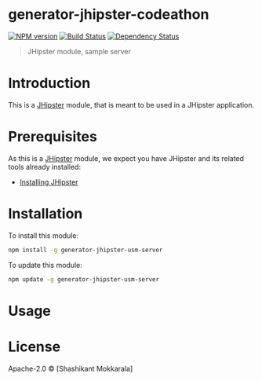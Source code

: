# generator-jhipster-codeathon
[![NPM version][npm-image]][npm-url] [![Build Status][travis-image]][travis-url] [![Dependency Status][daviddm-image]][daviddm-url]
> JHipster module, sample server

# Introduction

This is a [JHipster](http://jhipster.github.io/) module, that is meant to be used in a JHipster application.

# Prerequisites

As this is a [JHipster](http://jhipster.github.io/) module, we expect you have JHipster and its related tools already installed:

- [Installing JHipster](https://jhipster.github.io/installation.html)

# Installation

To install this module:

```bash
npm install -g generator-jhipster-usm-server
```

To update this module:
```bash
npm update -g generator-jhipster-usm-server
```

# Usage

# License

Apache-2.0 © [Shashikant Mokkarala]

[npm-image]: https://img.shields.io/npm/v/generator-jhipster-usm-server.svg
[npm-url]: https://npmjs.org/package/generator-jhipster-usm-server
[travis-image]: https://travis-ci.org/prokarma/generator-jhipster-usm-server.svg?branch=master
[travis-url]: https://travis-ci.org/prokarma/generator-jhipster-usm-server
[daviddm-image]: https://david-dm.org/prokarma/generator-jhipster-usm-server.svg?theme=shields.io
[daviddm-url]: https://david-dm.org/prokarma/generator-jhipster-module
